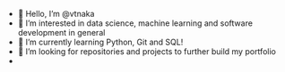 - 👋 Hello, I’m @vtnaka
- 👀 I’m interested in data science, machine learning and software development in general
- 🌱 I’m currently learning Python, Git and SQL!
- 💞️ I’m looking for repositories and projects to further build my portfolio
- <!--📫 How to reach me dev.vtnaka@gmail.com-->

<!---
vtnaka/vtnaka is a ✨ special ✨ repository because its `README.md` (this file) appears on your GitHub profile.
You can click the Preview link to take a look at your changes.
--->
